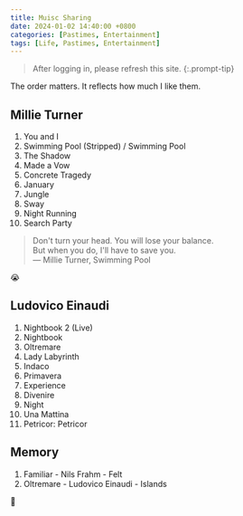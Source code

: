 ```yaml
---
title: Muisc Sharing
date: 2024-01-02 14:40:00 +0800
categories: [Pastimes, Entertainment]
tags: [Life, Pastimes, Entertainment]
---
```


> After logging in, please refresh this site.
{:.prompt-tip}

The order matters. It reflects how much I like them.

## Millie Turner

<!-- <iframe allow="autoplay *; encrypted-media *; fullscreen *; clipboard-write" frameborder="0" height="450" style="width:100%;max-width:660px;overflow:hidden;border-radius:10px;" sandbox="allow-forms allow-popups allow-same-origin allow-scripts allow-storage-access-by-user-activation allow-top-navigation-by-user-activation" src="https://embed.music.apple.com/cn/playlist/millie-turner-essentials/pl.u-06oxDlbCY9WklyM?l=en-GB"></iframe> -->

1. You and I
2. Swimming Pool (Stripped) / Swimming Pool
3. The Shadow
4. Made a Vow
5. Concrete Tragedy
6. January
7. Jungle
8. Sway
9. Night Running
10. Search Party

> Don't turn your head. You will lose your balance.  
> But when you do, I'll have to save you.  
> — Millie Turner, Swimming Pool

😭

## Ludovico Einaudi

<!-- <iframe allow="autoplay *; encrypted-media *; fullscreen *; clipboard-write" frameborder="0" height="450" style="width:100%;max-width:660px;overflow:hidden;border-radius:10px;" sandbox="allow-forms allow-popups allow-same-origin allow-scripts allow-storage-access-by-user-activation allow-top-navigation-by-user-activation" src="https://embed.music.apple.com/cn/playlist/ludovico-essentials/pl.u-yZyVW7LFdWYLe6l?l=en-GB"></iframe> -->

1. Nightbook 2 (Live)
2. Nightbook
3. Oltremare
4. Lady Labyrinth
5. Indaco
6. Primavera
7. Experience
8. Divenire
9. Night
10. Una Mattina
11. Petricor: Petricor

## Memory

<!-- <iframe allow="autoplay *; encrypted-media *; fullscreen *; clipboard-write" frameborder="0" height="450" style="width:100%;max-width:660px;overflow:hidden;border-radius:10px;" sandbox="allow-forms allow-popups allow-same-origin allow-scripts allow-storage-access-by-user-activation allow-top-navigation-by-user-activation" src="https://embed.music.apple.com/cn/playlist/memory/pl.u-yZyVWB1FdWYLe6l?l=en-GB"></iframe> -->

1. Familiar - Nils Frahm - Felt
2. Oltremare - Ludovico Einaudi - Islands

🥹